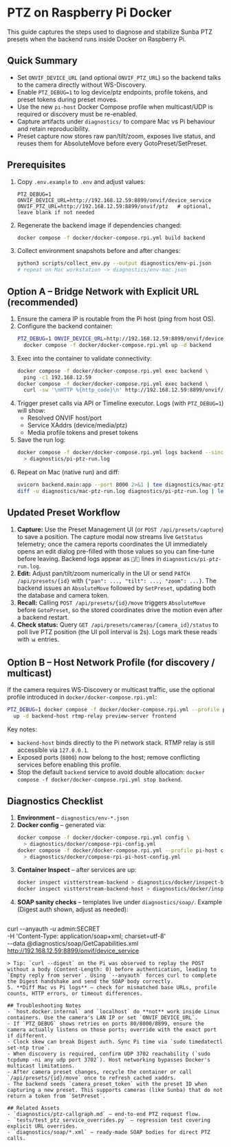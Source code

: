 # PTZ on Raspberry Pi Docker

This guide captures the steps used to diagnose and stabilize Sunba PTZ presets when the backend runs inside Docker on Raspberry Pi.

## Quick Summary
- Set `ONVIF_DEVICE_URL` (and optional `ONVIF_PTZ_URL`) so the backend talks to the camera directly without WS-Discovery.
- Enable `PTZ_DEBUG=1` to log device/ptz endpoints, profile tokens, and preset tokens during preset moves.
- Use the new `pi-host` Docker Compose profile when multicast/UDP is required or discovery must be re-enabled.
- Capture artifacts under `diagnostics/` to compare Mac vs Pi behaviour and retain reproducibility.
- Preset capture now stores raw pan/tilt/zoom, exposes live status, and reuses them for AbsoluteMove before every GotoPreset/SetPreset.

## Prerequisites
1. Copy `.env.example` to `.env` and adjust values:
   ```env
   PTZ_DEBUG=1
   ONVIF_DEVICE_URL=http://192.168.12.59:8899/onvif/device_service
   ONVIF_PTZ_URL=http://192.168.12.59:8899/onvif/ptz   # optional, leave blank if not needed
   ```
2. Regenerate the backend image if dependencies changed:
   ```bash
   docker compose -f docker/docker-compose.rpi.yml build backend
   ```
3. Collect environment snapshots before and after changes:
   ```bash
   python3 scripts/collect_env.py --output diagnostics/env-pi.json
   # repeat on Mac workstation -> diagnostics/env-mac.json
   ```

## Option A – Bridge Network with Explicit URL (recommended)
1. Ensure the camera IP is routable from the Pi host (ping from host OS).
2. Configure the backend container:
   ```bash
   PTZ_DEBUG=1 ONVIF_DEVICE_URL=http://192.168.12.59:8899/onvif/device_service \
     docker compose -f docker/docker-compose.rpi.yml up -d backend
   ```
3. Exec into the container to validate connectivity:
   ```bash
   docker compose -f docker/docker-compose.rpi.yml exec backend \
     ping -c1 192.168.12.59
   docker compose -f docker/docker-compose.rpi.yml exec backend \
     curl -sw '\nHTTP %{http_code}\n' http://192.168.12.59:8899/onvif/device_service -o /dev/null
   ```
4. Trigger preset calls via API or Timeline executor. Logs (with `PTZ_DEBUG=1`) will show:
   - Resolved ONVIF host/port
   - Service XAddrs (device/media/ptz)
   - Media profile tokens and preset tokens
5. Save the run log:
   ```bash
   docker compose -f docker/docker-compose.rpi.yml logs backend --since=15m \
     > diagnostics/pi-ptz-run.log
   ```
6. Repeat on Mac (native run) and diff:
   ```bash
   uvicorn backend.main:app --port 8000 2>&1 | tee diagnostics/mac-ptz-run.log
   diff -u diagnostics/mac-ptz-run.log diagnostics/pi-ptz-run.log | less
   ```

## Updated Preset Workflow
1. **Capture:** Use the Preset Management UI (or `POST /api/presets/capture`) to save a position. The capture modal now streams live `GetStatus` telemetry; once the camera reports coordinates the UI immediately opens an edit dialog pre-filled with those values so you can fine-tune before leaving. Backend logs appear as `📸`/`📍` lines in `diagnostics/pi-ptz-run.log`.
2. **Edit:** Adjust pan/tilt/zoom numerically in the UI or send `PATCH /api/presets/{id}` with `{"pan": ..., "tilt": ..., "zoom": ...}`. The backend issues an `AbsoluteMove` followed by `SetPreset`, updating both the database and camera token.
3. **Recall:** Calling `POST /api/presets/{id}/move` triggers `AbsoluteMove` before `GotoPreset`, so the stored coordinates drive the motion even after a backend restart.
4. **Check status:** Query `GET /api/presets/cameras/{camera_id}/status` to poll live PTZ position (the UI poll interval is 2s). Logs mark these reads with `📊` entries.

## Option B – Host Network Profile (for discovery / multicast)
If the camera requires WS-Discovery or multicast traffic, use the optional profile introduced in `docker/docker-compose.rpi.yml`:
```bash
PTZ_DEBUG=1 docker compose -f docker/docker-compose.rpi.yml --profile pi-host \
  up -d backend-host rtmp-relay preview-server frontend
```
Key notes:
- `backend-host` binds directly to the Pi network stack. RTMP relay is still accessible via `127.0.0.1`.
- Exposed ports (`8000`) now belong to the host; remove conflicting services before enabling this profile.
- Stop the default `backend` service to avoid double allocation: `docker compose -f docker/docker-compose.rpi.yml stop backend`.

## Diagnostics Checklist
1. **Environment** – `diagnostics/env-*.json`
2. **Docker config** – generated via:
   ```bash
   docker compose -f docker/docker-compose.rpi.yml config \
     > diagnostics/docker/compose-rpi-config.yml
   docker compose -f docker/docker-compose.rpi.yml --profile pi-host config \
     > diagnostics/docker/compose-rpi-pi-host-config.yml
   ```
3. **Container Inspect** – after services are up:
   ```bash
   docker inspect vistterstream-backend > diagnostics/docker/inspect-backend.txt
   docker inspect vistterstream-backend-host > diagnostics/docker/inspect-backend-host.txt
   ```
4. **SOAP sanity checks** – templates live under `diagnostics/soap/`. Example (Digest auth shown, adjust as needed):
   ```bash
curl --anyauth -u admin:SECRET \
   -H 'Content-Type: application/soap+xml; charset=utf-8' \
   --data @diagnostics/soap/GetCapabilities.xml \
   http://192.168.12.59:8899/onvif/device_service
```
> Tip: `curl --digest` on the Pi was observed to replay the POST without a body (Content-Length: 0) before authentication, leading to `Empty reply from server`. Using `--anyauth` forces curl to complete the Digest handshake and send the SOAP body correctly.
5. **Diff Mac vs Pi logs** – check for mismatched base URLs, profile counts, HTTP errors, or timeout differences.

## Troubleshooting Notes
- `host.docker.internal` and `localhost` do **not** work inside Linux containers. Use the camera's LAN IP or set `ONVIF_DEVICE_URL`.
- If `PTZ_DEBUG` shows retries on ports 80/8000/8899, ensure the camera actually listens on those ports; override with the exact port if different.
- Clock skew can break Digest auth. Sync Pi time via `sudo timedatectl set-ntp true`.
- When discovery is required, confirm UDP 3702 reachability (`sudo tcpdump -ni any udp port 3702`). Host networking bypasses Docker's multicast limitations.
- After camera preset changes, recycle the container or call `/api/presets/{id}/move` once to refresh cached xaddrs.
- The backend seeds `camera_preset_token` with the preset ID when capturing a new preset. This supports cameras (like Sunba) that do not return a token from `SetPreset`.

## Related Assets
- `diagnostics/ptz-callgraph.md` – end-to-end PTZ request flow.
- `tests/test_ptz_service_overrides.py` – regression test covering explicit URL overrides.
- `diagnostics/soap/*.xml` – ready-made SOAP bodies for direct PTZ calls.
